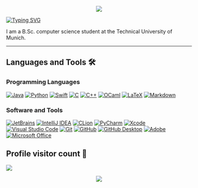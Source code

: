 <!-- Animated Header: https://github.com/kyechan99/capsule-render -->

<p align="center">
  <img src="https://capsule-render.vercel.app/api?type=waving&color=gradient&height=100&section=header&fontSize=60&animation=fadeIn&fontAlignY=35"/>
</p>

<!-- Holopin: https://www.holopin.io/@tomkuttler

<p>
  <a href="https://www.holopin.io/@tomkuttler">
    <img src="https://holopin.me/tomkuttler" alt="Holopin" width=100% />
  </a>
</p>

-->

<!-- Typing animation generator: https://readme-typing-svg.demolab.com/demo/ -->

<a href="https://git.io/typing-svg">
  <img src="https://readme-typing-svg.demolab.com?font=Fira+Code&pause=1000&random=false&width=450&height=40&lines=Hi+there+%F0%9F%91%8B;I+am+a+computer+science+student;at+the+Technical+University+of+Munich" alt="Typing SVG"/>
</a>

I am a B.Sc. computer science student at the Technical University of Munich.

---

<!-- Languages and Tools list -->
<!-- Documentation for badges with logo: https://shields.io/docs/logos -->
<!-- Badge formatting: https://img.shields.io/badge/<badgeContent>-<badge-color>?logo=<name from simpleicons>&logoColor=<logo-color> -->
<!-- Or use the builder: https://shields.io/badges/static-badge -->

<!-- Supportet icons: https://simpleicons.org -->
<!-- Click on the icon title to copy the name -->

<!-- Custom Icons: https://github.com/Ileriayo/markdown-badges -->

## Languages and Tools 🛠️

### Programming Languages

<p>
  <!-- Oracle, Java, MySQL, and NetSuite are registered trademarks of Oracle and/or its affiliates. Other names may be trademarks of their respective owners. -->
  <a href="https://www.java.com">
    <img alt="Java" src="https://custom-icon-badges.demolab.com/badge/Java-ED8B00?logo=java&logoColor=white"></a>
  <!-- "Python" is a registered trademark of the PSF. The Python logos (in several variants) are trademarks of the PSF as well. -->
  <a href="https://www.python.org">
    <img alt="Python" src="https://img.shields.io/badge/Python-3776AB?logo=python&logoColor=white"></a>
  <!-- Swift and the Swift logo are trademarks of Apple Inc. -->
  <a href="https://www.swift.org">
    <img alt="Swift" src="https://img.shields.io/badge/Swift-F05138?logo=swift&logoColor=white"></a>
  <!-- This logo image consists only of simple geometric shapes or text. It does not meet the threshold of originality needed for copyright protection, and is therefore in the public domain. -->
  <a href="https://www.iso.org/standard/74528.html">
    <img alt="C" src="https://custom-icon-badges.demolab.com/badge/C-00599C?logo=c-in-hexagon&logoColor=white"></a>
  <!-- The “Standard C++ Foundation” name and stylized “C++” logo are trademarks of the Standard C++ Foundation. -->
  <a href="https://isocpp.org">
    <img alt="C++" src="https://custom-icon-badges.demolab.com/badge/C++-00599C?logo=cpp2&logoColor=white"></a>
  <!-- The OCaml logo is released under a liberal license. https://github.com/ocaml/ocaml-logo -->
  <a href="https://ocaml.org">
    <img alt="OCaml" src="https://img.shields.io/badge/OCaml-EC6813?logo=ocaml&logoColor=white"></a>
  <!-- The LaTeX Project logo is licensed under the Creative Commons Attribution 4.0 International license. -->
  <a href="https://www.latex-project.org">
    <img alt="LaTeX" src="https://img.shields.io/badge/LaTeX-008080?logo=LaTeX&logoColor=white"></a>
  <!-- The Markdown Mark has been dedicated to the public domain. It is protected by the Creative Commons CC0 Universal Public Domain Dedication license. -->
  <a href="https://daringfireball.net/projects/markdown">
    <img alt="Markdown" src="https://img.shields.io/badge/Markdown-black?logo=markdown&logoColor=white"></a>
</p>

### Software and Tools

<p>
  <!-- Copyright © 2000-2024 JetBrains s.r.o. JetBrains and the JetBrains logo are registered trademarks of JetBrains s.r.o. -->
  <a href="https://www.jetbrains.com">
    <img alt="JetBrains" src="https://img.shields.io/badge/JetBrains-black?logo=jetbrains&logoColor=white"></a>
  <!-- Copyright © 2024 JetBrains s.r.o. IntelliJ IDEA and the IntelliJ IDEA logo are registered trademarks of JetBrains s.r.o. -->
  <a href="https://www.jetbrains.com/idea/">
    <img alt="IntelliJ IDEA" src="https://img.shields.io/badge/IntelliJ%20IDEA-black?logo=intellij-idea&logoColor=white"></a>
  <!-- Copyright © 2024 JetBrains s.r.o. CLion and the CLion logo are registered trademarks of JetBrains s.r.o. -->
  <a href="https://www.jetbrains.com/clion/">
    <img alt="CLion" src="https://img.shields.io/badge/CLion-black?logo=clion&logoColor=white"></a>
  <!-- Copyright © 2024 JetBrains s.r.o. PyCharm and the PyCharm logo are registered trademarks of JetBrains s.r.o. -->
  <a href="https://www.jetbrains.com/pycharm/">
    <img alt="PyCharm" src="https://img.shields.io/badge/PyCharm-black?logo=pycharm&logoColor=white"></a>
  <!-- Xcode is a trademark of Apple Inc., registered in the U.S. and other countries and regions. -->
  <a href="https://developer.apple.com/xcode/">
    <img alt="Xcode" src="https://img.shields.io/badge/Xcode-147EFB?logo=Xcode&logoColor=white"></a>
  <!-- Visual Studio Code, VS Code, and the Visual Studio Code icon are trademarks of Microsoft Corporation. All rights reserved. -->
  <a href="https://code.visualstudio.com">
    <img alt="Visual Studio Code" src="https://img.shields.io/badge/Visual%20Studio%20Code-007ACC?logo=visual-studio-code&logoColor=white"></a>
  <!-- Git and the Git logo are either registered trademarks or trademarks of Software Freedom Conservancy, Inc., corporate home of the Git Project, in the United States and/or other countries. -->
  <a href="https://git-scm.com">
    <img alt="Git" src="https://img.shields.io/badge/Git-F05032?logo=git&logoColor=white"></a>
  <!-- GITHUB®, the GITHUB® logo design, the INVERTOCAT logo design, OCTOCAT®, and the OCTOCAT® logo design are trademarks of GitHub, Inc., registered in the United States and other countries. -->
  <a href="https://github.com">
    <img alt="GitHub" src="https://img.shields.io/badge/GitHub-181717?logo=github&logoColor=white"></a>
  <!-- GITHUB®, the GITHUB® logo design, the INVERTOCAT logo design, OCTOCAT®, and the OCTOCAT® logo design are trademarks of GitHub, Inc., registered in the United States and other countries. -->
  <a href="https://desktop.github.com">
    <img alt="GitHub Desktop" src="https://img.shields.io/badge/GitHub%20Desktop-8034A9?logo=github&logoColor=white"></a>
  <!-- Adobe and the Adobe logo are either registered trademarks or trademarks of Adobe in the United States and/or other countries. -->
  <a href="https://www.adobe.com">
    <img alt="Adobe" src="https://img.shields.io/badge/Adobe-FF0000?logo=adobe&logoColor=white"></a>
  <!-- Microsoft and Microsoft Office are either registered trademarks or trademarks of Microsoft in the United States and/or other countries. -->
  <a href="https://www.microsoft.com/microsoft-365">
    <img alt="Microsoft Office" src="https://img.shields.io/badge/Microsoft%20Office-D83B01"></a>
</p>

## Profile visitor count 👀

<!-- Visitor Badge: https://visitorbadge.io -->

<p>
  <a href="https://visitorbadge.io/status?path=https%3A%2F%2Fgithub.com%2Ftomkuttler">
    <img src="https://api.visitorbadge.io/api/visitors?path=https%3A%2F%2Fgithub.com%2Ftomkuttler&countColor=%232ccce4&style=flat" />
  </a>
</p>

<!-- Animated Footer: https://github.com/kyechan99/capsule-render -->

<p align="center">
  <img src="https://capsule-render.vercel.app/api?type=waving&color=gradient&height=100&section=footer"/>
</p>